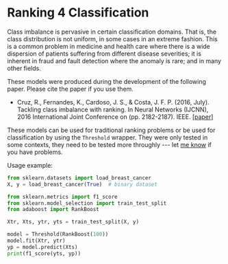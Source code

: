 # Ranking 4 Classification

Class imbalance is pervasive in certain classification domains. That is, the class distribution is not uniform, in some cases in an extreme fashion. This is a common problem in medicine and health care where there is a wide dispersion of patients suffering from different disease severities; it is inherent in fraud and fault detection where the anomaly is rare; and in many other fields.

These models were produced during the development of the following paper. Please cite the paper if you use them.

* Cruz, R., Fernandes, K., Cardoso, J. S., & Costa, J. F. P. (2016, July). Tackling class imbalance with ranking. In Neural Networks (IJCNN), 2016 International Joint Conference on (pp. 2182-2187). IEEE. [[paper]](http://ieeexplore.ieee.org/abstract/document/7727469/)

These models can be used for traditional ranking problems or be used for classification by using the `Threshold` wrapper. They were only tested in some contexts, they need to be tested more throughly --- let [me know](mailto:ricardo.pdm.cruz@gmail.com) if you have problems.

Usage example:

```python
from sklearn.datasets import load_breast_cancer
X, y = load_breast_cancer(True)  # binary dataset

from sklearn.metrics import f1_score
from sklearn.model_selection import train_test_split
from adaboost import RankBoost

Xtr, Xts, ytr, yts = train_test_split(X, y)

model = Threshold(RankBoost(100))
model.fit(Xtr, ytr)
yp = model.predict(Xts)
print(f1_score(yts, yp))
```
